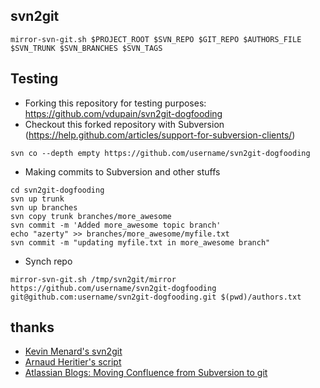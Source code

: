## svn2git

```
mirror-svn-git.sh $PROJECT_ROOT $SVN_REPO $GIT_REPO $AUTHORS_FILE $SVN_TRUNK $SVN_BRANCHES $SVN_TAGS
```

## Testing
* Forking this repository for testing purposes: https://github.com/vdupain/svn2git-dogfooding
* Checkout this forked repository with Subversion (https://help.github.com/articles/support-for-subversion-clients/)

```
svn co --depth empty https://github.com/username/svn2git-dogfooding
```

* Making commits to Subversion and other stuffs
 
```
cd svn2git-dogfooding
svn up trunk
svn up branches
svn copy trunk branches/more_awesome
svn commit -m 'Added more_awesome topic branch'
echo "azerty" >> branches/more_awesome/myfile.txt
svn commit -m "updating myfile.txt in more_awesome branch"
```

* Synch repo

```
mirror-svn-git.sh /tmp/svn2git/mirror https://github.com/username/svn2git-dogfooding git@github.com:username/svn2git-dogfooding.git $(pwd)/authors.txt
```


## thanks

* [Kevin Menard's svn2git](https://github.com/nirvdrum/svn2git)
* [Arnaud Heritier's script](https://gist.github.com/aheritier/8824148)
* [Atlassian Blogs: Moving Confluence from Subversion to git](http://blogs.atlassian.com/2012/01/moving-confluence-from-subversion-to-git)

